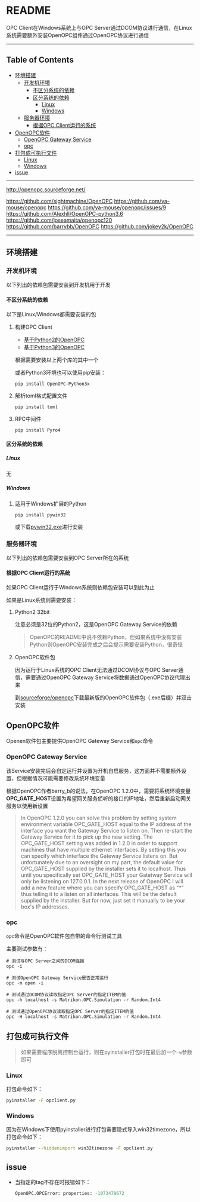 # README

OPC Client在Windows系统上与OPC Server通过DCOM协议进行通信，在Linux系统需要额外安装OpenOPC组件通过OpenOPC协议进行通信

---

## Table of Contents

<!-- vim-markdown-toc GFM -->

* [环境搭建](#环境搭建)
    * [开发机环境](#开发机环境)
        * [不区分系统的依赖](#不区分系统的依赖)
        * [区分系统的依赖](#区分系统的依赖)
            * [Linux](#linux)
            * [Windows](#windows)
    * [服务器环境](#服务器环境)
        * [根据OPC Client运行的系统](#根据opc-client运行的系统)
* [OpenOPC软件](#openopc软件)
    * [OpenOPC Gateway Service](#openopc-gateway-service)
    * [opc](#opc)
* [打包成可执行文件](#打包成可执行文件)
    * [Linux](#linux-1)
    * [Windows](#windows-1)
* [issue](#issue)

<!-- vim-markdown-toc -->

---

http://openopc.sourceforge.net/

https://github.com/sightmachine/OpenOPC
https://github.com/ya-mouse/openopc
https://github.com/ya-mouse/openopc/issues/9
https://github.com/Alexhll/OpenOPC-python3.6
https://github.com/joseamaita/openopc120
https://github.com/barrybb/OpenOPC
https://github.com/jokey2k/OpenOPC

---

## 环境搭建

### 开发机环境

以下列出的依赖包需要安装到开发机用于开发

#### 不区分系统的依赖

以下是Linux/Windows都需要安装的包

1. 构建OPC Client

    - [基于Python2的OpenOPC](https://github.com/sightmachine/OpenOPC.git)
    - [基于Python3的OpenOPC](https://github.com/ya-mouse/openopc)

    根据需要安装以上两个库的其中一个

    或者Python3环境也可以使用pip安装：

    ```shell
    pip install OpenOPC-Python3x
    ```

2. 解析toml格式配置文件

    ```shell
    pip install toml
    ```

3. RPC中间件

    ```shell
    pip install Pyro4
    ```

#### 区分系统的依赖

##### Linux

无

##### Windows

1. 适用于Windows扩展的Python

    ```shell
    pip install pywin32
    ```

    或下载[pywin32.exe](https://github.com/mhammond/pywin32/releases)进行安装

### 服务器环境

以下列出的依赖包需要安装到OPC Server所在的系统

#### 根据OPC Client运行的系统

如果OPC Client运行于Windows系统则依赖包安装可以到此为止

如果是Linux系统则需要安装：

1. Python2 32bit

    注意必须是32位的Python2，这是OpenOPC Gateway Service的依赖

    > OpenOPC的README中说不依赖Python，但如果系统中没有安装Python则OpenOPC安装完成之后会提示需要安装Python，很奇怪

2. OpenOPC软件包

    因为运行于Linux系统的OPC Client无法通过DCOM协议与OPC Server通信，需要通过OpenOPC Gateway Service将数据通过OpenOPC协议代理出来

    到[sourceforge/openopc](https://sourceforge.net/projects/openopc/files/)下载最新版的OpenOPC软件包（.exe后缀）并双击安装

## OpenOPC软件

Openen软件包主要提供OpenOPC Gateway Service和`opc`命令

### OpenOPC Gateway Service

该Service安装完后会自定运行并设置为开机自启服务，这方面并不需要额外设置，但根据情况可能需要修改系统环境变量

根据OpenOPC作者barry_b的说法，在OpenOPC 1.2.0中，需要将系统环境变量**OPC_GATE_HOST**设置为希望网关服务侦听的接口的IP地址，然后重新启动网关服务以使用新设置

> In OpenOPC 1.2.0 you can solve this problem by setting system environment
> variable OPC_GATE_HOST equal to the IP address of the interface you want the Gateway Service to listen on.
> Then re-start the Gateway Service for it to pick up the new setting.
> The OPC_GATE_HOST setting was added in 1.2.0 in order to support machines that have multiple ethernet interfaces.
> By setting this you can specify which interface the Gateway Service listens on.
> But unfortunately due to an oversight on my part, the default value for OPC_GATE_HOST supplied by the installer sets it to localhost.
> Thus until you specifically set OPC_GATE_HOST your Gatetway Service will only be listening on 127.0.0.1.
> In the next release of OpenOPC I will add a new feature where you can specify OPC_GATE_HOST as "*" thus telling it to a listen on all interfaces.
> This will be the default supplied by the installer. But for now, just set it manually to be your box's IP addresses.

### opc

`opc`命令是OpenOPC软件包自带的命令行测试工具

主要测试参数有：

```shell
# 测试与OPC Server之间的DCOM连接
opc -i

# 测试OpenOPC Gateway Service是否正常运行
opc -m open -i

# 测试通过DCOM协议读取指定OPC Server的指定ITEM的值
opc -h localhost -s Matrikon.OPC.Simulation -r Random.Int4

# 测试通过OpenOPC协议读取指定OPC Server的指定ITEM的值
opc -H localhost -s Matrikon.OPC.Simulation -r Random.Int4
```

## 打包成可执行文件

> 如果需要程序脱离控制台运行，则在pyinstaller打包时在最后加一个`-w`参数即可

### Linux

打包命令如下：

```bash
pyinstaller -F opclient.py
```

### Windows

因为在Windows下使用pyinstaller进行打包需要隐式导入win32timezone，所以打包命令如下：

```bash
pyinstaller --hiddenimport win32timezone -F opclient.py
```

## issue

- 当指定的tag不存在时报错如下：

    ```python
    OpenOPC.OPCError: properties: -1073479672
    ```
